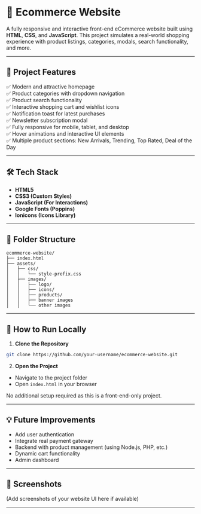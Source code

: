 
# 🛒 Ecommerce Website

A fully responsive and interactive front-end eCommerce website built using **HTML**, **CSS**, and **JavaScript**. This project simulates a real-world shopping experience with product listings, categories, modals, search functionality, and more.

---

## 📂 Project Features

✅ Modern and attractive homepage  
✅ Product categories with dropdown navigation  
✅ Product search functionality  
✅ Interactive shopping cart and wishlist icons  
✅ Notification toast for latest purchases  
✅ Newsletter subscription modal  
✅ Fully responsive for mobile, tablet, and desktop  
✅ Hover animations and interactive UI elements  
✅ Multiple product sections: New Arrivals, Trending, Top Rated, Deal of the Day  

---

## 🛠️ Tech Stack

- **HTML5**  
- **CSS3 (Custom Styles)**  
- **JavaScript (For Interactions)**  
- **Google Fonts (Poppins)**  
- **Ionicons (Icons Library)**  

---

## 📁 Folder Structure

```
ecommerce-website/
├── index.html
├── assets/
│   ├── css/
│   │   └── style-prefix.css
│   ├── images/
│   │   ├── logo/
│   │   ├── icons/
│   │   ├── products/
│   │   ├── banner images
│   │   └── other images
```

---

## 🚀 How to Run Locally

1. **Clone the Repository**

```bash
git clone https://github.com/your-username/ecommerce-website.git
```

2. **Open the Project**

- Navigate to the project folder
- Open `index.html` in your browser

No additional setup required as this is a front-end-only project.

---

## 💡 Future Improvements

- Add user authentication  
- Integrate real payment gateway  
- Backend with product management (using Node.js, PHP, etc.)  
- Dynamic cart functionality  
- Admin dashboard  

---

## 📸 Screenshots

(Add screenshots of your website UI here if available)


---

